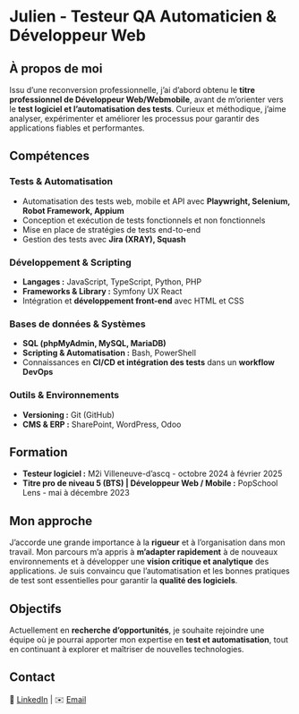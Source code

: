 # Julien - Testeur QA Automaticien & Développeur Web  

## À propos de moi  

Issu d’une reconversion professionnelle, j’ai d’abord obtenu le **titre professionnel de Développeur Web/Webmobile**, avant de m’orienter vers le **test logiciel et l’automatisation des tests**. Curieux et méthodique, j’aime analyser, expérimenter et améliorer les processus pour garantir des applications fiables et performantes.  

## Compétences  

### Tests & Automatisation  
- Automatisation des tests web, mobile et API avec **Playwright, Selenium, Robot Framework, Appium**  
- Conception et exécution de tests fonctionnels et non fonctionnels    
- Mise en place de stratégies de tests end-to-end
- Gestion des tests avec **Jira (XRAY), Squash**  

### Développement & Scripting
- **Langages :** JavaScript, TypeScript, Python, PHP  
- **Frameworks & Library :** Symfony UX React
- Intégration et **développement front-end** avec HTML et CSS  

### Bases de données & Systèmes  
- **SQL (phpMyAdmin, MySQL, MariaDB)**  
- **Scripting & Automatisation :** Bash, PowerShell  
- Connaissances en **CI/CD et intégration des tests** dans un **workflow DevOps**

### Outils & Environnements
- **Versioning :** Git (GitHub)
- **CMS & ERP :** SharePoint, WordPress, Odoo

## Formation
- **Testeur logiciel :** M2i Villeneuve-d’ascq - octobre 2024 à février 2025
- **Titre pro de niveau 5 (BTS) | Développeur Web / Mobile :** PopSchool Lens - mai à décembre 2023

## Mon approche  

J’accorde une grande importance à la **rigueur** et à l’organisation dans mon travail. Mon parcours m’a appris à **m’adapter rapidement** à de nouveaux environnements et à développer une **vision critique et analytique** des applications. Je suis convaincu que l’automatisation et les bonnes pratiques de test sont essentielles pour garantir la **qualité des logiciels**.  

## Objectifs  

Actuellement en **recherche d’opportunités**, je souhaite rejoindre une équipe où je pourrai apporter mon expertise en **test et automatisation**, tout en continuant à explorer et maîtriser de nouvelles technologies.  

## Contact  

📍 [LinkedIn](https://www.linkedin.com/in/julien-parsy-a88ab9289/) | ✉️ [Email](parsy.julien@hotmail.fr)  
